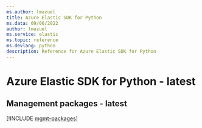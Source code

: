 ```yaml
---
ms.author: lmazuel
title: Azure Elastic SDK for Python
ms.data: 09/06/2022
author: lmazuel
ms.service: elastic
ms.topic: reference
ms.devlang: python
description: Reference for Azure Elastic SDK for Python
---
```

# Azure Elastic SDK for Python - latest

## Management packages - latest
[!INCLUDE [mgmt-packages](elastic-mgmt-index.md)]